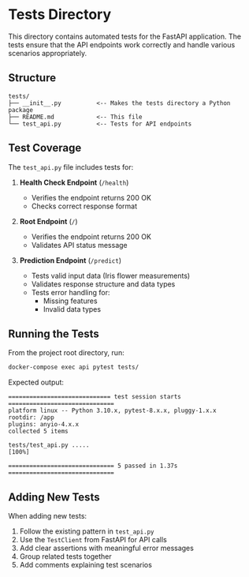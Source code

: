 # Tests Directory

This directory contains automated tests for the FastAPI application. The tests ensure that the API endpoints work correctly and handle various scenarios appropriately.

## Structure

```
tests/
├── __init__.py          <-- Makes the tests directory a Python package
├── README.md            <-- This file
└── test_api.py          <-- Tests for API endpoints
```

## Test Coverage

The `test_api.py` file includes tests for:

1. **Health Check Endpoint** (`/health`)
   - Verifies the endpoint returns 200 OK
   - Checks correct response format

2. **Root Endpoint** (`/`)
   - Verifies the endpoint returns 200 OK
   - Validates API status message

3. **Prediction Endpoint** (`/predict`)
   - Tests valid input data (Iris flower measurements)
   - Validates response structure and data types
   - Tests error handling for:
     - Missing features
     - Invalid data types

## Running the Tests

From the project root directory, run:

```bash
docker-compose exec api pytest tests/
```

Expected output:
```
============================= test session starts ==============================
platform linux -- Python 3.10.x, pytest-8.x.x, pluggy-1.x.x
rootdir: /app
plugins: anyio-4.x.x
collected 5 items

tests/test_api.py .....                                               [100%]

============================== 5 passed in 1.37s ==============================
```

## Adding New Tests

When adding new tests:
1. Follow the existing pattern in `test_api.py`
2. Use the `TestClient` from FastAPI for API calls
3. Add clear assertions with meaningful error messages
4. Group related tests together
5. Add comments explaining test scenarios 